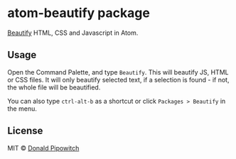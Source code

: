 # atom-beautify package

[Beautify](https://github.com/einars/js-beautify) HTML, CSS and Javascript in Atom.

## Usage

Open the Command Palette, and type `Beautify`. This will beautify JS, HTML or CSS files. It will only beautify selected text, if a selection is found - if not, the whole file will be beautified.

You can also type `ctrl-alt-b` as a shortcut or click `Packages > Beautify` in the menu.

## License

MIT © [Donald Pipowitch](https://github.com/donaldpipowitch)
